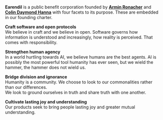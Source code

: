 **Earendil** is a public benefit corporation founded by **<a href="https://mitsuhiko.at/" target="_blank" rel="noopener noreferrer">Armin Ronacher</a>** and **<a href="https://c01.in/" target="_blank" rel="noopener noreferrer">Colin Daymond Hanna</a>** with four facets to its purpose. These are embedded in our founding charter.

**Craft software and open protocols**  
We believe in craft and we believe in open. Software governs how information is understood and increasingly, how reality is perceived. That comes with responsibility.

**Strengthen human agency**  
In a world hurtling towards AI, we believe humans are the best agents. AI is possibly the most powerful tool humanity has ever seen, but we wield the hammer, the hammer does not wield us.

**Bridge division and ignorance**   
Humanity is a community. We choose to look to our commonalities rather than our differences.  
We look to ground ourselves in truth and share truth with one another.

**Cultivate lasting joy and understanding**  
Our products seek to bring people lasting joy and greater mutual understanding.